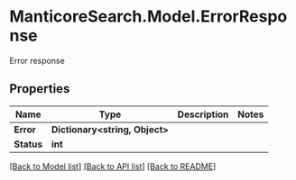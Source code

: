 # ManticoreSearch.Model.ErrorResponse
Error response

## Properties

Name | Type | Description | Notes
------------ | ------------- | ------------- | -------------
**Error** | **Dictionary&lt;string, Object&gt;** |  | 
**Status** | **int** |  | 



[[Back to Model list]](../README.md#documentation-for-models) [[Back to API list]](../README.md#documentation-for-api-endpoints) [[Back to README]](../README.md)

